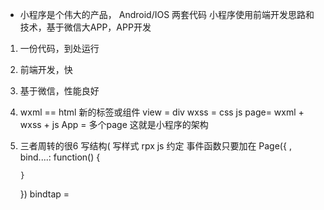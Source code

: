 - 小程序是个伟大的产品，
  Android/IOS 两套代码
  小程序使用前端开发思路和技术，基于微信大APP，APP开发
1. 一份代码，到处运行
2. 前端开发，快
3. 基于微信，性能良好

1. wxml == html
   新的标签或组件 view = div
   wxss = css
   js
   page= wxml + wxss + js
   App = 多个page
   这就是小程序的架构
2. 三者周转的很6
   写结构(
   写样式 rpx
   js 约定 事件函数只要加在
   Page({
       ,
       bind....: function() {

       }
   })
   bindtap =
